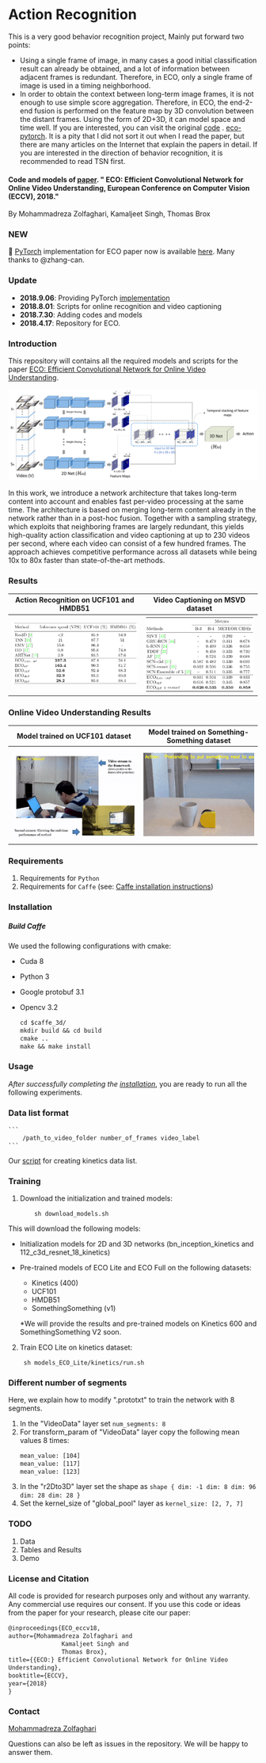 # Action Recognition
This is a very good behavior recognition project, 
Mainly put forward two points:
- Using a single frame of image, in many cases a good initial classification result can already be obtained, and a lot of information between adjacent frames is redundant. Therefore, in ECO, only a single frame of image is used in a timing neighborhood.
- In order to obtain the context between long-term image frames, it is not enough to use simple score aggregation. Therefore, in ECO, the end-2-end fusion is performed on the feature map by 3D convolution between the distant frames.
Using the form of 2D+3D, it can model space and time well. If you are interested, you can visit the original [code](https://github.com/mzolfaghari/ECO-efficient-video-understanding) . 
[eco-pytorch](https://github.com/zhang-can/ECO-pytorch).
It is a pity that I did not sort it out when I read the paper, but there are many articles on the Internet that explain the papers in detail. If you are interested in the direction of behavior recognition, it is recommended to read TSN first.
#### Code and models of [paper](https://arxiv.org/pdf/1804.09066.pdf). " ECO: Efficient Convolutional Network for Online Video Understanding, European Conference on Computer Vision (ECCV), 2018." 
 By Mohammadreza Zolfaghari, Kamaljeet Singh, Thomas Brox

### NEW
:snake: [PyTorch](https://github.com/mzolfaghari/ECO-pytorch) implementation for ECO paper now is available [here](https://github.com/mzolfaghari/ECO-pytorch). Many thanks to @zhang-can.


### Update
- **2018.9.06**: Providing PyTorch [implementation](https://github.com/mzolfaghari/ECO-pytorch)
- **2018.8.01**: Scripts for online recognition and video captioning
- **2018.7.30**: Adding codes and models
- **2018.4.17**: Repository for ECO.


### Introduction
This repository will contains all the required models and scripts for the paper [ECO: Efficient Convolutional Network for Online Video Understanding](https://arxiv.org/pdf/1804.09066.pdf).

![](doc_files/s_model.png)


In this work, we introduce a network architecture that takes long-term content into account and enables fast per-video processing at the same time. The architecture is based on merging long-term content already in the network rather than in a post-hoc fusion. Together with a sampling strategy, which exploits that neighboring frames are largely redundant, this yields high-quality action classification and video captioning at up to 230 videos per second, where each video can consist of a few hundred frames. The approach achieves competitive performance across all datasets while being 10x to 80x faster than state-of-the-art methods.


### Results 
Action Recognition on UCF101 and HMDB51           |  Video Captioning on MSVD dataset
:-------------------------:|:-------------------------:
![](doc_files/s_fig1.png)  |  ![](doc_files/s_fig2.png)

### Online Video Understanding Results 
Model trained on UCF101 dataset             |  Model trained on Something-Something dataset
:-------------------------:|:-------------------------:
![](doc_files/uc_gif1.gif)  |  ![](doc_files/sm_gif1.gif)

### Requirements
1. Requirements for `Python`
2. Requirements for `Caffe` (see: [Caffe installation instructions](http://caffe.berkeleyvision.org/installation.html))

### Installation
##### Build Caffe
We used the following configurations with cmake:
- Cuda 8
- Python 3
- Google protobuf 3.1
- Opencv 3.2

    ```Shell
    cd $caffe_3d/
    mkdir build && cd build
    cmake .. 
    make && make install
    ```

### Usage

*After successfully completing the [installation](#installation)*, you are ready to run all the following experiments.

### Data list format
	```
        /path_to_video_folder number_of_frames video_label
	```
Our [script](https://github.com/mzolfaghari/ECO-efficient-video-understanding/blob/master/scripts/create_lists/create_list_kinetics.m) for creating kinetics data list.

### Training
1. Download the initialization and trained models:

	```Shell
        sh download_models.sh
	```
 This will download the following models:
 - Initialization models for 2D and 3D networks (bn_inception_kinetics and 112_c3d_resnet_18_kinetics)
 - Pre-trained models of ECO Lite and ECO Full on the following datasets:
   - Kinetics (400)
   - UCF101
   - HMDB51
   - SomethingSomething (v1)

   *We will provide the results and pre-trained models on Kinetics 600 and SomethingSomething V2 soon.
 
2. Train ECO Lite on kinetics dataset:
 
	
        sh models_ECO_Lite/kinetics/run.sh
	
### Different number of segments
Here, we explain how to modify ".prototxt" to train the network with 8 segments. 
1. In the "VideoData" layer set ```num_segments: 8``` 
2. For transform_param of "VideoData" layer copy the following mean values 8 times:
    ```
    mean_value: [104]
    mean_value: [117]
    mean_value: [123]
    ```
3. In the "r2Dto3D" layer set the shape as ```shape { dim: -1 dim: 8 dim: 96 dim: 28 dim: 28 }```
4. Set the kernel_size of "global_pool" layer as ```kernel_size: [2, 7, 7]```

 
### TODO
1. Data
2. Tables and Results
3. Demo


### License and Citation
All code is provided for research purposes only and without any warranty. Any commercial use requires our consent. If you use this code or ideas from the paper for your research, please cite our paper:
```
@inproceedings{ECO_eccv18,
author={Mohammadreza Zolfaghari and
               Kamaljeet Singh and
               Thomas Brox},
title={{ECO:} Efficient Convolutional Network for Online Video Understanding},	       
booktitle={ECCV},
year={2018}
}
```

### Contact

  [Mohammadreza Zolfaghari](https://github.com/mzolfaghari/ECO_efficient_video_understanding)

  Questions can also be left as issues in the repository. We will be happy to answer them.

